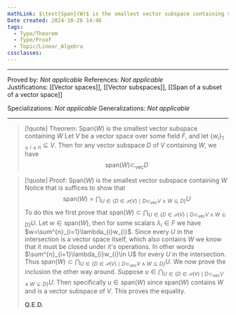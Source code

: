 ```yaml
---
mathLink: $\text{Span}(W)$ is the smallest vector subspace containing $W$
Date created: 2024-10-26 14:46
tags:
  - Type/Theorem
  - Type/Proof
  - Topic/Linear_Algebra
cssclasses:
---
```


---

Proved by: _Not applicable_
References: _Not applicable_
Justifications: [[Vector spaces]], [[Vector subspaces]], [[Span of a subset of a vector space]]

Specializations: _Not applicable_
Generalizations: _Not applicable_

---

> [!quote] Theorem: $\text{Span}(W)$ is the smallest vector subspace containing $W$
> Let $V$ be a vector space over some field $F$, and let $\{ w_{i} \}_{1\leq i\leq n}\subseteq V$. Then for any vector subspace $D$ of $V$ containing $W$, we have $$ \text{span}(W)\subset_{\text{vec}}D $$ 

>[!quote] Proof: $\text{Span}(W)$ is the smallest vector subspace containing $W$
>Notice that is suffices to show that $$ \text{span}(W)=\bigcap_{U\in \{ D\in \mathcal{P}(V) \mid D\subset_{\text{vec}}V \land W\subseteq D \}}U $$To do this we first prove that $\text{span}(W)\subset\bigcap_{U\in \{ D\in \mathcal{P}(V) \mid D\subset_{\text{vec}}V \land W\subseteq D \}}U$. Let $w\in \text{span}(W)$, then for some scalars $\lambda_{i}\in F$ we have $w=\sum^{n}_{i=1}\lambda_{i}w_{i}$. Since every $U$ in the intersection is a vector space itself, which also contains $W$ we know that it must be closed under it's operations. In other words $\sum^{n}_{i=1}\lambda_{i}w_{i}\in U$ for every $U$ in the intersection. Thus $\text{span}(W)\subset\bigcap_{U\in \{ D\in \mathcal{P}(V) \mid D\subset_{\text{vec}}V \land W\subseteq D \}}U$. We now prove the inclusion the other way around. Suppose $u\in \bigcap_{U\in \{ D\in \mathcal{P}(V) \mid D\subset_{\text{vec}}V \land W\subseteq D \}}U$. Then specifically $u\in \text{span}(W)$ since $\text{span}(W)$ contains $W$ and is a vector subspace of $V$. This proves the equality.
>
>**Q.E.D.**
